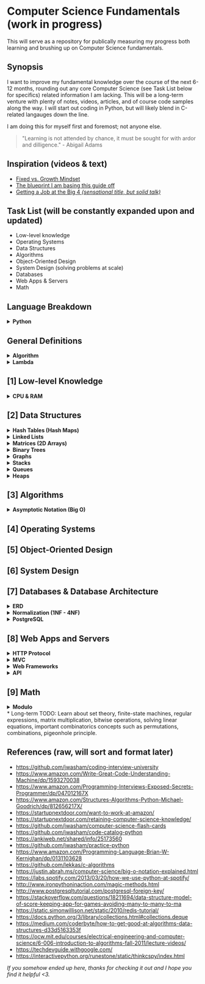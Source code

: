 # **Computer Science Fundamentals** (work in progress)

This will serve as a repository for publically measuring my progress both learning and brushing up on Computer Science fundamentals.

## Synopsis

I want to improve my fundamental knowledge over the course of the next 6-12 months, rounding out any core Computer Science (see Task List below for specifics) related information I am lacking. This will be a long-term venture with plenty of notes, videos, articles, and of course code samples along the way. I will start out coding in Python, but will likely blend in C-related langauges down the line.

I am doing this for myself first and foremost; not anyone else.

> "Learning is not attended by chance, it must be sought for with ardor and dilligence." - Abigail Adams

## Inspiration (videos & text)

* <a href="http://www.aaronsw.com/weblog/dweck">Fixed vs. Growth Mindset</a>
* <a href="https://medium.freecodecamp.org/why-i-studied-full-time-for-8-months-for-a-google-interview-cc662ce9bb13">The blueprint I am basing this guide off</a>
* <a href="https://www.youtube.com/watch?v=YJZCUhxNCv8">Getting a Job at the Big 4 _(sensational title, but solid talk)_</a>

## Task List (will be constantly expanded upon and updated)

* Low-level knowledge
* Operating Systems
* Data Structures
* Algorithms
* Object-Oriented Design
* System Design (solving problems at scale)
* Databases
* Web Apps & Servers
* Math

## Language Breakdown

<details>
    <summary><b>Python
    </b></summary>
Python is an example of high-level language (as opposed to a low-level language). Before we move any further, let's break down the different between a high and low level language:

* High-level language
    * Python, C++, Java

* Low-level language
    * **Machine language**
        * The process of encoding instructions in binary so that a computer can directly execute them.
    * **Assembly language**
        * Uses a slightly easier format to refer to the low level instructions (abstracts things a bit).

</details>

## General Definitions

<details>
<summary><b>Algorithm
</b></summary>
"If problem solving is a central part of computer science, then the solutions that you create through the problem solving process are also important. In computer science, we refer to these solutions as <b>algorithms</b>. An algorithm is a step by step list of instructions that if followed exactly will solve the problem under consideration.

Our goal in computer science is to take a problem and develop an algorithm that can serve as a general solution. Once we have such a solution, we can use our computer to automate the execution. As noted above, programming is a skill that allows a computer scientist to take an algorithm and represent it in a notation (a program) that can be followed by a computer. These programs are written in programming languages." - <a href="https://interactivepython.org/runestone/static/thinkcspy/GeneralIntro/Algorithms.html">source</a>

</details>
<details>
<summary><b>Lambda
</b></summary>

In computer programming, an anonymous function (or <b>lambda</b> expression) is a function that has no identifier <a href="https://thepythonguru.com/python-lambda-function/">(source).</a>

* Usually not more than a single line in length.
* Can't contain more than one expression.

    * Lets check out an example:
        ```
        The function version:

        def multiply(x, y):
            return x * y
        ```

        This verison is too small, so let's convert it to a lambda. To create a lambda function, first write keyword lambda followed by one of more arguments separated by comma and followed by colon sign ( : ), which is then followed by a single line expression. See below:

        ```
        The lambda version:

        r = lambda x, y: x * y

        r(12, 3)  # call the lambda function
        >>> 36
        ```

        We can even call the lambda function without assigning it to a variable:

        ```
        (lambda x, y: x * y)(12, 3)
        >>> 36
        ```
</details>

## [1] **Low-level Knowledge**

<details>
<summary><b>CPU & RAM
</b></summary>

### Bite Size Overview

---

### Videos & Links

---

1. **[How a CPU works](https://www.youtube.com/watch?v=FZGugFqdr60&feature=youtu.be)**
2. **[How a CPU executes a program](https://www.youtube.com/watch?v=XM4lGflQFvA)**
3. **[How computer's calculate - ALU](https://www.youtube.com/watch?v=1I5ZMmrOfnA&feature=youtu.be)**
4. **[Registers and RAM](https://www.youtube.com/watch?v=fpnE6UAfbtU&feature=youtu.be)**
5. **[Instructions and Programs](https://www.youtube.com/watch?v=zltgXvg6r3k&feature=youtu.be)**


### Notes

---
* *INC A
* Machine code will usually represent binary patterns in hexadecimal. Hexadecimal is an easy way for humans to remember binary patterns.
* Fetch, Decode, Execute
* For a microprocessor to works the program counter has to contain a memory address that it points to.

### Summary

---
</details>
   
## [2] **Data Structures**

<details>
<summary><b>Hash Tables (Hash Maps)</b></summary>

### Time Complexity

| Algorithm     | Average       | Worst Case  |
| ------------- |:-------------:| -----------:|
| Space         | O(1)          | O(n)        |
| Search        | O(n)          | O(n)        |
| Insert        | O(n)          | O(n)        |
| Delete        | O(n)          | O(n)        |


### Bite Size Overview

---
Hash Tables, or more commonly implemented as dictionaries in Python, are a type of data structure that stores key-value pairs where the key is generated through a hashing function. This improves the functionality of lookups by a significant margin as the key values themselves act as the index of the array which stores the data. A picture says a thousand words:

```
>>> a = dict(one=1, two=2, three=3)
>>> b = {'one': 1, 'two': 2, 'three': 3}
>>> c = dict(zip(['one', 'two', 'three'], [1, 2, 3]))
>>> d = dict([('two', 2), ('one', 1), ('three', 3)])
>>> e = dict({'three': 3, 'one': 1, 'two': 2})
>>> a == b == c == d == e
True


dict = {'Name': 'Cooper', 'Focus': 'Comp Sci Fundamentals'}

print(dict['Name'], dict['Focus'])

>>> Cooper, Comp Sci Fundamentals
```

**When dealing with space vs time tradeoffs, keep Hash Tables at the top of your mind.** On average, Hash Tables will out-perform search trees or any other table lookup structure.

### Videos & Links

---

1. <a href="https://en.wikipedia.org/wiki/Hash_table">What is a Hash Table? (text)</a>
2. <a href="https://stackoverflow.com/questions/114830/is-a-python-dictionary-an-example-of-a-hash-table">Is a Python Dictionary an example of a Hash Table (text)</a>
3. <a href="http://www.laurentluce.com/posts/python-dictionary-implementation/">Why doesn't Python have a real hashing function?</a>
4. <a href="http://www.wellho.net/mouth/3934_Multiple-identical-keys-in-a-Python-dict-yes-you-can-.html">Multiple Dict Keys in Python</a>
5. <a href="https://stackoverflow.com/questions/19588290/python-equivalent-for-hashmap">Python Equivalent for Hash Map (text)</a>
6. <a href="https://stackoverflow.com/questions/2548000/how-to-sort-a-dictionary-having-keys-as-a-string-of-numbers-in-python">Sort Dict by Key (Python)</a>

### Notes

---
Hash Tables are widely used in many kinds of computer software, primarily for associate arrays, database indexing, caching, and sets.

A Dictionary in Python, like a hash in Perl or an associative array in PHP, satisfied the requirements to properly represent the implement of a Hash Table:

    * The keys of the dictionary are hashable (produces unique values, are not lists).
    * The order of the data elements are not fixed.

### Summary

---
</details>

<details>
<summary><b>Linked Lists</b></summary>

### Bite Size Overview

---
On the simplest level, a Linked List is really just a bunch of connected nodes (sub-data structures). The nodes link together to form a list and contain two attributes:

* a value (int, str, objects, etc)
* a pointer to the next node in the sequence

### Videos & Links

---

1. <a href="https://medium.freecodecamp.org/python-interview-question-guide-how-to-code-a-linked-list-fd77cbbd367d">Linked Lists in Python (text)</a>
2. <a href="https://www.youtube.com/watch?v=6sBsF13n5ig"> Linked Lists in Python (video)</a>
3. <a href="https://stackoverflow.com/questions/39585740/how-can-i-print-all-of-the-values-of-the-nodes-in-my-singly-linked-list-using-a">Linked Lists - StackOverflow (text)</a>
4. <a href="https://stackoverflow.com/questions/39585740/how-can-i-print-all-of-the-values-of-the-nodes-in-my-singly-linked-list-using-a">Printing a Singly-Linked List (text)</a>
5. <a href="https://stackoverflow.com/questions/280243/python-linked-list">Python Linked List (text)</a>

### Notes

---
To start off, let's define a few terms:
* **Head Node**
    * The head node is simply the first (root) node in a linked list.
* **Tail Node**
    * The tail node is simply the last node in a linked list. Since it's the last node in the linked list, it must point to NULL as there is no other node in the sequence.
* **Singly Linked**
    * Each node points to a single node in front of it.
* **Doubly Linked**
    * each node can point to two other nodes; one in front and one behind.

With some terminology out of the way, it's almost time to jump into some code examples, but first it's important to touch on the fact that Linked Lists can be as simple or complex as you desire (and the example below is simple).

#### Creating a Linked List

Since a Linked List is made up of a series of nodes, lets first start by creating a Class for the node:

```
class Node():
    def __init__(self, value, nextNode=None):
        self.value = None
        self.nextNode = nextNode
```

If we want to actually populate a node, we simply pass in a value:

```
firstNode = Node('5')
secondNode = Node('13')
thirdNode = Node('2')
```

We have created three individual nodes, but now we need to link them together:

```
firstNode.nextNode = secondNode
secondNode.nextNode = thirdNode
```

While an extremely simple example, this does provide the basis for understanding what a Linked List in Python looks like on the most basic level.

#### Traversing a Linked List

We may be asked to get the rest of the nodes in the Linked List when provided only with the head, so we would need to find a way to iterate over the list and find what each node is pointing to, and the corresponding node that is pointing to, all the way down the structure until we hit the end (`NULL`).

```
currentNode = firstNode

# if the current node is not NULL, move to the next node
while currentNode:
    print(currentNode.value)
    currentNode = currentNode.nextNode
```

This is a _very_ basic implementation of a Linked List and how to traverse it, but it's a great way to understand how things work on a simple level.

#### Inserting values into a Linked List

Unless you are told otherwise, always insert a new element into the tail (last) node in a Linked List.

The simplest way to insert a new value is just like how we create one; by binding the new element to the tail node:

```
fourthNode = Node('4')
thirdNode.nextNode = fourthNode
```

Lets jump back to our example a few steps ago that only provides the head node. In order to traverse this list, we can utilize the aforementioned methods to find the tail.

First, lets traverse through the list and check if the node is `NULL` or populated. If it's not, we stop on the last populated node and set the nextNode equal to the value we wish to insert:

```
def insertNode(head, value):
    currentNode = head
    while currentNode:
        while not currentNode.nextNode:
            currentNode.nextNode = Node(value)
            return head
        currentNode = currentNode.nextNode
```

#### Deleting values from a Linked List

Deleting within a Linked List can get a bit tricky, so let's look at a few examples.

If we wanted to "delete" the `13`, all we would need to do is point the `5` to the `2` so that the `13` is never referenced:

```
5 -> 13 -> 2 -> NULL

becomes

5 -> 2 -> NULL
```

In order to do implement this process in a streamlined manner we now need to keep track of not just the currentNode but also the previousNode. This also means accounting for the head node being the node we wish to delete.

There are very many ways to accomplish this task and this implementation is not the most optimal, but the example I have chosen is easy to understand. See the code below:

```
def deleteNode(head, valueToDelete):
    currentNode = head
    previousNode = None
    while currentNode:
        if currentNode.value == valueToDelete:
            if not previousNode:
                newHead = currentNode.nextNode
                currentNode.nextNode = None
                return newHead
            previousNode.nextNode = currentNode.nextNode
            return head
        previousNode = currentNode
        currentNode = currentNode.nextNode
    return head
```

In the above block of code, after finding the node we wish to delete, we set the previous node's `nextNode` to the deleted node's `nextNode` to once again effectively remove it from the list.

#### Time Complexities

Let's evaluate the time complexities surrounding the above example (which is something you would implement in an interview, in more real-world scenarios you can store attribuets in a LinkedList class to lower the complexities).

Lets state _n_ is equal to the number of elements inside a Linked List.

What are the following time complexities?

1. **Traversing**
    * O(n)
        * Traversing a list will always require iterating over _n_ elements.
        * Theta(n). (?)
2. **Tail insertion**
    * O(n)
        * Requires traversing the list to insert our new node.
        * Theta(n).
3. **Head insertion**
    * O(1)
        * We always know where the index of head is within the list, so the best case time complexity is O(1).
        * Theta(1).
4. **Deleting**
    * O(n)
        * Requires traversing the list to delete our new node.
        * Omega(1), worst case O(n).

This should act as a rough introduction to Linked Lists in Python; thanks for checking it out :).

### Summary

---
In summary, Linked Lists are just a bunch of connected nodes that point to one other node (singly-linked) or up to two other nodes (doubly-linked). A node within a Linked List can only contain two attributes: a value (int, str, etc) and a pointer to the next node in the sequence. Linked Lists seem to be commonplace in technical interviews, so this section is likely one I will come back to often.

The benefit of a linked list is that it can provide list insertion and deletions of a node in O(1) instead of O(n).
</details>

<details>
<summary><b>Matrices (2D Arrays)</b></summary>

### Time Complexity

---

### Bite Size Overview

---
Put simply, a matrix is a two-dimensional data structure where the numbers are divided into rows and columns:

```
0 0 0 0 0
1 1 1 1 1
0 0 0 0 0

A 3x5 ("three by five") Matrix, as it has 3 rows and 5 columns.
```

You are most commonly going to see these implement in the form of questions surrounding 2D arrays (which is basically a matrix).

### Videos & Links

---
1. <a href="https://www.programiz.com/python-programming/matrix">Overview of a Matrix in Python (text)</a>

### Notes

---
Python doesn't have built in matrices, however for basic tasks we can implement this using a list of lists:

```
x = [[0, 0, 0, 0, 0],
    [1, 1, 1, 1, 1],
    [0, 0, 0, 0, 0]]
```

When diving into more complex computational tasks, the proper way to implement a Matrix is through the ![NumPy](https://www.numpy.org/) package. NumPy is basically the defacto package for scientific computing and it has great support for a powerful N-dimensional array object.

NumPy provides a multidimensional array of numbers (which is actually just an object). See the example below:

```
import numpy as np
a = np.array([1, 2, 3])
print(a)               # Output: [1, 2, 3]
print(type(a))         # Output: <class 'numpy.ndarray'>
```

You can see in the above that the NumPy array class is called ndarray. Utilizing NumPy to create matrices will allow a massive amount of computational efficiency vs lists, along with a higher degree of control.

Similarly to lists, we can traverse matrices using an index. See the below example of a 1 dimensional NumPy array:

```
import numpy as np
A = np.array([2, 4, 6, 8, 10])

print("A[0] =", A[0])     # First element
print("A[2] =", A[2])     # Third element
print("A[-1] =", A[-1])   # Last element
```

Now, let's say we need to traverse a 2D array (matrix).

First, let's see how we would extract the elements:

```
import numpy as np

A = np.array([[1, 4, 5, 12],
    [-5, 8, 9, 0],
    [-6, 7, 11, 19]])

#  First element of first row
print("A[0][0] =", A[0][0])  

# Third element of second row
print("A[1][2] =", A[1][2])

# Last element of last row
print("A[-1][-1] =", A[-1][-1])  

>>> A[0][0] = 1
>>> A[1][2] = 9
>>> A[-1][-1] = 19
```

And the rows:

```
import numpy as np

A = np.array([[1, 4, 5, 12], 
    [-5, 8, 9, 0],
    [-6, 7, 11, 19]])

print("A[0] =", A[0]) # First Row
print("A[2] =", A[2]) # Third Row
print("A[-1] =", A[-1]) # Last Row (3rd row in this case)

>>> A[0] = [1, 4, 5, 12]
>>> A[2] = [-6, 7, 11, 19]
>>> A[-1] = [-6, 7, 11, 19]
```

The columns:

```
import numpy as np

A = np.array([[1, 4, 5, 12], 
    [-5, 8, 9, 0],
    [-6, 7, 11, 19]])

print("A[:,0] =",A[:,0]) # First Column
print("A[:,3] =", A[:,3]) # Fourth Column
print("A[:,-1] =", A[:,-1]) # Last Column (4th column in this case)

>>> A[:,0] = [ 1 -5 -6]
>>> A[:,3] = [12  0 19]
>>> A[:,-1] = [12  0 19]
```

The above array manipulation is known as **slicing** matrices and is essentially the same thing as how <a href="https://stackoverflow.com/questions/509211/understanding-pythons-slice-notation">slicing for lists in Python work</a>. See the brief snapshot below:

```
a[start:end]        # items start through end-1
a[start:]           # items start through the rest of the array
a[:end]             # items from the beginning through end-1
a[:]                # a copy of the whole array

a[start:end:step]   # start through not past end, by step
--------------------------------------------------------------------
a[-1]               # last item in the array
a[-2:]              # last two items in the array
a[:-2]              # everything except the last two items

a[::-1]             # all items in the array, reversed
a[1::-1]            # the first two items, reversed
a[:-3:-1]           # the last two items, reversed
a[-3::-1]           # everything except the last two items, reversed
```

One way to remember how slices work is to think of the indices as pointing between characters, with the left edge of the first character numbered 0. Then the right edge of the last character of a string of n characters has index n.

If we wanted to slice a matrix, we would do as follows:

```
import numpy as np

A = np.array([[1, 4, 5, 12, 14], 
    [-5, 8, 9, 0, 17],
    [-6, 7, 11, 19, 21]])

print(A[:2, :4])  # two rows, four columns

''' Output:
[[ 1  4  5 12]
 [-5  8  9  0]]
'''


print(A[:1,])  # first row, all columns

''' Output:
[[ 1  4  5 12 14]]
'''

print(A[:,2])  # all rows, second column

''' Output:
[ 5  9 11]
'''

print(A[:, 2:5])  # all rows, third to fifth column

'''Output:
[[ 5 12 14]
 [ 9  0 17]
 [11 19 21]]
'''
```
This is just a high level overview, but it still provides a good baseline for working with matrices in Python.

### Summary

---
Matrices are two-dimensional data structures that allow us to store data in the forms of columns and rows. The most common place to encounter matrices are in the form of questions surrounding 2D arrays (which is basically a matrix).

</details>

<details>
<summary><b>Binary Trees</b></summary>
</details>

<details>
<summary><b>Graphs</b></summary>
</details>

<details>
<summary><b>Stacks</b></summary>
</details>

<details>
<summary><b>Queues</b></summary>
</details>

<details>
<summary><b>Heaps</b></summary>
</details>

## [3] **Algorithms**

<details>
<summary><b>Asymptotic Notation (Big O)</b></summary>

### Bite Size Overview

---
Asymptotic Notation, aka Big O notation, is the most common metric for calculating time complexity. In simpler terms, Big O notation is how programmers talk about algorithms. A functions Big O notation is determined by how it responds to different inputs. How much slower is it if we feed in a list of 1,000,000 elements instead of 1? Big O describes the number of steps it takes to reach the base case.

### Videos & Links

---

1. <a href="https://www.youtube.com/watch?v=iOq5kSKqeR4">The best high-level explanation I've seen to date.</a>
2. More later...

### Notes

---
Fast or efficient algorithms =/= a measurement in real time (seconds, minutes) due to how much hardware varies, or that a user might be running their program through a different piece of software, etc. Thus, the uniform way compare the algorithm is to measure the Asymptotic Complexity of a program, and to use the notation (Big O (or just O)) for describing this.
**How fast a programs runtime grows asymptotically == as the size of your inputs increase towards infinity, how does the runtime of your program grow?**

Imagine counting the number of characters in a string the simplest way by walking through the whole string, letter by letter, and adding 1 to a counter for each character.

```
def string_length(strng):
    counter = 0
    for character in strng:
        counter += 1
    return counter
```

This algorithm is said to run in linear time with respect to the number of characters (n) in the string. In short, it runs in **O(n); the time required to traverse the entire string is proportional to the number of characters**. 20 characters take twice as long as 10 characters, etc. As you increase the number of characters, **the runtime will increase linearly with the input length**.

Lets says the above method isn't fast enough, so you may chose to store the number of characters in the string in a variable _len_, which you can then compare against instead of the checking the string itself everytime.

```
def string_length(strng):
    counter = len(strng)
    return counter
```

**Accessing len() is considered an asymptotically constant time operation, or O(1)**. What this means is no matter how big your input is it will always take you the same amount of time to compute things. This doesn't have to mean your code runs in one step; if it doesn't change with the size of inputs then it is still asymptotically constant. There are always drawbacks though and in this case you have to spend extra memory space on your computer to store the variable (and the storage of the variable itself). **Constant time is considered the best case scenario for a function.**

![Big O comparisons](https://justin.abrah.ms/static/images/runtime_comparison.png)

There are many different Big O runtimes to measure algorithms with. One area you may run into **O(n^2)** notations is with combinations and it is especially useful when it comes to data structures. See the following code example which would match every item in the list with every other item in the list:

```
def all_combinations(array):
    results = []
    for item in array:
        for inner_item in array:
            results.append((item, inner_item))
    return results
```

This function (algorithm) is considered O(n^2) as every input requires us to do n more operations; n*n == n^2. Thus, **O(n^2) are asymptotically slower than O(n) algorithms**, but this doesn't mean O(n) algorithms will always run faster, even in the same environment and the same hardware; maybe for small input sizes O(n) could be faster, but **as you approach towards infinity O(n^2) will eventually overtake O(n)**; just like any quadratic mathematical function will eventually overtake any linear function, no matter how much of a head start the linear function starts off with.

Another asymptotic complexity is logarithmic time; **O(log n)**. An example of an algorithm that runs this quickly is the classic **Binary Search Algorithm** for finding an element in an already sorted list on elements.

Let's say we are looking for the number 3 in the following array of integers [1, 2, 3, 4, 5, 6, 7].

The Binary Search Algorithm looks at the middle element of the array and asks: is the element greater than, less than, or equal to the element we are looking for?

If it finds the desired element, then you are done. If it's greater than the desired element, then it has to be in the right side of the array and you can only look at that in the future. If it's less than the desired element, you would do the same for the left side. This process is then repeated with the smaller size array until the desired element is found.

To further expand on the point, let's say we had an array with the below sizes:

`size 8 -> 3 operations (log₂8)`

`size 16 -> 4 operations (log₂16)`

If we were to **double the size of the array then the runtime would only be increased by a single chunk of the code** (splitting the middle element and checking) and is therefore said to run in **logarithmic time**.

Because an algorithm could potentially find the match on the first operation regardless of the input size, Computer Scientists have established a practice of measuring the upper and lower bounds of a runtime (the best and worst case performances of an algorithm), or **Omega**.

Continuing with the above notation of O(log n), our best case scenario is one where the element is right in the middle and thus one of constant time; we get the element in one operation no matter how big the array is. Thus, the best possible runtime for this algorithm is said to run in **Omega(1) time**. In the worst case scenario, it will run in O(log n) time as it has to perform O(log n) split-checks of the array to find the correct element.

By contrast, a **Linear Search Algorithm** (like the first string example) is one where we step through each individual character in the string, which means at best it is Omega(1) and at worst it is O(n).

The last keyword to touch on is **Theta**, which is used when the **best and the worst case scenario runtimes are the same**. Our second string problem is an example of this. No matter what number we store in the variable _len_, we will have to look at it. **The best case is we look at it and find the element. The worst case is we look at it and find the element. Therefore the runtime would be labeled as Theta(1),** as both the best and worse case scenarios are O(1) (constant time).

### Summary

---
In summary, we have good ways to reason about code's efficiency without knowing anything about the real world time they take the run (which is affected by an incredible number of different factors). It also allows us to reason well about what will happen when the size of the inputs increases towards infinity.

![Big O comparisons](https://i.imgur.com/np3rNEh.png)
</details>

<!-- [Harvard Big 0 Notation - Overview](https://www.youtube.com/watch?v=V6mKVRU1evU)
[UC Berkeley Big 0 Notation - Overview](https://archive.org/details/ucberkeley_webcast_VIS4YDpuP98)
[Big 0 Notation (and Omega/Theta) - Mathmatical](https://www.youtube.com/watch?v=1I5ZMmrOfnA&feature=youtu.be)
[UC Berkeley Big Omega](https://archive.org/details/ucberkeley_webcast_ca3e7UVmeUc)
[Amortized Analysis](https://www.youtube.com/watch?v=B3SpQZaAZP4&index=10&list=PL1BaGV1cIH4UhkL8a9bJGG356covJ76qN)
[Big 0 Cheat Sheet](http://bigocheatsheet.com/)
[General notes from Prof Skiena](http://www3.cs.stonybrook.edu/~algorith/video-lectures/2007/lecture2.pdf)
[A gentle introduction to Algorithm Complexity Analysis](http://discrete.gr/complexity/)
[Computational Complexity Pt. 1](https://www.topcoder.com/community/competitive-programming/tutorials/computational-complexity-section-1/)
[Computational Complexity Pt. 2](https://www.topcoder.com/community/competitive-programming/tutorials/computational-complexity-section-2/) -->

## [4] **Operating Systems**

## [5] **Object-Oriented Design**

## [6] **System Design**

## [7] **Databases & Database Architecture**

<details>
<summary><b>ERD
</b></summary>

### Bite Size Overview

---
In order to understand how the many elements of a database interact with eachother can be a daunting task, which is why Engineeers build Entity Relationship Diagrams, or ERD's for short.

### Videos & Links

---
1. <a href="https://www.youtube.com/watch?v=QpdhBUYk7Kk&vl=en">ERD Tutorial (video)</a>

### Notes

---
First off, let's define a few terms:
* **Entity**
    * An entity is an object, such a person, place, or thing to be tracked in the database. These are the **rows** in your database.
        * For example, if you purchase an item on Amazon then an entity can be an order, a customer, or the product itself.
* **Attributes**
    * Each entity is going to have a series of attributes, which are various properties or traits and are represented as the **columns** in your database.
        * Customer_ID, FirstName, LastName, etc.
* **Relationships**
    * Dscribes how the entities will interact with eachother (if they can). This is usually done by drawing a line in between them, denoting that there is some sort of interaction or sonnection in some way.
* **Cardinality**
    * Expands on the measuring the relationships, particularly in a numerical context; particularly within minimum and maximums.

        ![test](https://qph.fs.quoracdn.net/main-qimg-29c3a0080fe2fe1969e8e61a46de4b45)

Now, in the above example if we were asked to measure the cardinality between a customer and an order, we would ask ourselves:

* **What is the min/max number of orders that a customer could have?**
    * Min: Zero
        * A customer can exist but not have placed an order yet.
    * Max: Many
        * A customer could theoretically place an infinite number of orders.
    * **Result: Zero or Many**

Let's do the same for the order: 

* **What is the min/max number of customers that an order could have?**
    * Min: One
        * In order for an order to exist it has to have at least one customer.
    * Max: One
        * An order can only have at most one customer.
    * **Result: One (and only one)**

Now we need to do the other side, the cardinality between orders and products:

* **What is the min/max numbers of products that an order could have?**
    * Min: One
        * In order for an order to exist it has to have at least one product.
    * Max: Many
        * An order can contains an infinite number of products.
    * **Result: One to Many**

* **What is the min/max numbers of orders that a product can be a part of?**
    * Min: Zero
        * A product could simply not exist in an order, therefore an order can have zero of a product.
    * Max: Many
        * Conversely, it could also be a part of many orders.
    * **Result: Zero to Many**

![ERD](https://i.imgur.com/03uh619.png)

The above picture shows our resulting ERD and the cardinality between the tables (notice the crow's foot notation).

As we move into the next part of these notes a few more definitions need to be outlined (remember, each entity represents a table in your database):
* **Primary Key**
    * An attribute (or field) that uniquely identifies every record in a certain table.
    * There is one primary key per entity.
    * Unique.
    * Never changes.
    * Never NULL.

For the customer table in our above example, the primary key would be one that can allow us to easily distinguish between each customer.

Following along with the above constraints, we can quickly identify that the Customer_ID is the only unique identifier that we can use as a primary key. By design, a primary key is supposed to auto-increment for each record that is added to the table.

If we then jump over to the order table, it's pretty clear to see that Order_number is best utilized as our primary key.

And finally, Product_ID is our primary key for the product table.

Now, you may have noticed that there is a Customer_ID field in the orders table, yet it is now the primary key for the orders table. What an astute observation ;).

This is what is referred to as a:
* **Foreign Key**
    * The exact same as a primary key, just located in a foreign place (different entity (table)).
    * Doesn't have to be unique.
    * Can be repeated in a table.
    * Can have multiple foreign keys in one entry.

Suppose you have a primary key in one entity but it would be very helpful to pull that data into another entity; enter the foreign key. Taking note of our foreign keys can help us ascertain how our entities relate to eachother.

So, why is Customer_ID a foreign key in the orders table? Because for each order we place we need to know exactly which customer placed that order. The order entity is simply referencing the Customer_ID from the foreign entity.

This also means we need to adjust our crow's feet to reinforce the fact that our foreign key is referencing our primary key.

Let's for each order we also wanted to know which product is being purchased. We would add the Product_ID as a field into our orders table as a foreign key pointing to Product_ID in the products table, and then update our ERD as follows:

![Updated ERD](https://i.imgur.com/Lk3bbzY.png)

There's another term to touch on which is:
* **Composite Primary Key**
    * Used when two or more attributes are necessary to uniquely identify every record in a table.
    * Use the fewest number of attributes possible.
    * Don't use attributes that are likely to change.

If we were to create a shipment entity, we would have a foreign key referencing the Product_ID and another foriegn key referencing the Order_number. The problem with this table is that there is no way to uniquely identify a row, as the Product_ID is duplicated whenever another person purchases the same item, and the order could be split into a couple different shipments giving us a non-unique amount of Order_numbers.

This is when we need to combine the two foreign keys and create a composite key; both the Product_ID and the Order_number when squashed together provide us with a value that will not be repeated. This is technically called a **Compound Key** as we are using two foriegn keys, but usually people use composite key as an umbrella term.

Some people argue that you should just create a primary key in the shipments table (which I prefer), Shipment_ID for example, instead of using a compound key, but it all depends on how the database is created and whether or not incorporating a composite key makes sense.

Whenever you are creating your ER diagrams it is important to ask yourself "Is there anything else I should be recording into the database?". Sometimes you will have two entities connected to eachother, but there is more going on between them than you are accounting for. This is when you need to use a **Bridge Table**, which we will define after we outline the example below.

With our current setup, let's strip down our diagram to just compare the customer and product tables. You might ask if we could just create a direct connection between these two entities; a customer can purchase Zero or Many products, and a certain product can be purchased by Zero or Many customers. Ceonceptually, yes this does work, but the way this is set up you are not going to know a few important points:

* When did this person purchase the product?
* How many of them did they purchase at once?
* Did they return to purchase more at seperate times?

You are going to be in the dark about the relationship between many of these entities, and this is most common to occur in Many to Many relationships. In order to remedy this, we need to utilzie the:
* **Bridge Table**.
    * Allows for an intermediary one to many relationship and gets you the information you are lacking.

If we included the order entity back into our diagram, we can quickly see that this is acting as our bridge table. This breaks up the Many to Many relationship between the customer and product entities, and now whenever a cusomter purchases a product we will have a record of that interaction in our order table.

This is why you should always ask yourself if there is more data that you need to capture between the various entities.

### Summary

---
ERD's allow us to visualize the relationships between the entities in our database. We can utilize the crow's foot notation to map out relations when creating ERD's, and we always need to keep how and what potential data needs to be tracked within our desired system.

</details>

<details>
<summary><b>Normalization (1NF - 4NF)
</b></summary>

### Bite Size Overview

---
In simplest terms, normalization is the process of restructing a relational database through a series of "normal-forms" (1NF, 2NF, etc.) in an order to reduce data redundancy and improve data integrity.

### Videos & Links

---

1. <a href="https://www.youtube.com/watch?v=oexOYUUyQik&list=PL08dDdrkMLGrz67nBPbfX8KsGW-MUXU2G&index=47">What is Database Normalization?</a>
2. <a href="https://www.youtube.com/watch?v=UrYLYV7WSHM&list=PL08dDdrkMLGrz67nBPbfX8KsGW-MUXU2G&t=0s&index=49">Database Normalization, 1NF - 4NF (run at 1.25x speed)</a>

### Notes

---

### Summary

---
</details>

<details>
<summary><b>PostgreSQL
</b></summary>

### Bite Size Overview

---
PostgreSQL, more commonly referred to as Postgres, is a powerful and open source object-relational database management system (RDBMS). Postgres offers substantial additional power by leveraging **classes, inheritence, types, functions**, which is why we refer to Postgers as object-relational.

### Videos & Links

---
1. <a href="https://www.postgresql.org/docs/6.3/c0101.htm
">What is Postgres?</a>
2. <a href="https://www.postgresql.org/download/linux/ubuntu/">Install Postgres using apt</a>
3. <a href="https://www.tecmint.com/install-postgresql-from-source-code-in-linux/">Install Postgres from source code</a>
4. <a href="http://blog.shippable.com/why-we-moved-from-nosql-mongodb-to-postgressql">Why we moved from NoSQL MongoDB to PostgreSQL</a>

### Notes

---
In the past, traditional DBMS's only support a data model consisting of a collection of named relations which contain a small option of specific types (float, int, char string, money, date), but as you can see this model can quickly become inadequate for future data processing applications <a href="https://www.postgresql.org/docs/6.3/c0101.htm">source</a>. This is where the relational aspect of DMBS's comes into play due to their "Spartan simplicity", however the simplicity is still a double-edged sword as it makes implementation of certain application very difficult. As we touched on in the Bite Size Overview, this is where Postgres really shines; by leveraging those 4 basic concepts in addition to things like **constraints, triggers, rules, transactional integrity** and more it allows users to easily extend their system and deal with more complex processes.

### Summary

---
</details>

## [8] **Web Apps and Servers**

<details>
<summary><b>HTTP Protocol
</b></summary>

### Bite Size Overview

---
Designed to enable communications between clients and their servers. HTTP works as a request -> response protocol where the web browser is the client and an application on a computer that hosts the web site may be the server.

Chrome Dev Tools is a great way to watch how the browser interacts with a server backend (Chrome Dev Tools -> Network -> XHR).

### Videos & Links

---

1. <a href="https://developer.mozilla.org/en-US/docs/Learn/Server-side/First_steps/Client-Server_overview">Client Side Programming</a>
2. <a href="https://developer.mozilla.org/en-US/docs/Learn/Server-side/First_steps/Introduction">Server Side Programming</a>
3. <a href="https://www.telerik.com/download/fiddler">Fiddler (HTTP debugging software)</a>

### Notes

---
Clients (web browers) communicate by sending HTTP requests to the server and they can request a basic number of actions to be performed:
* `GET`
    * Fetch a specific resource.
        * _This could be returning a relevant HTML file or a list of products._
* `POST`
    * Create a specific resource.
        * _This could be whenever a user signs up for a website._
* `HEAD`
    * Fetch the metadata information about a specific resource without getting the body.
        * _This could be fetching a resource to check when it was last updated. Then we could use the expensive `GET` request to download the resource when it has changed._
* `PUT`
    * Update an existing resource (or create one if it doesn't exist).
        * _This could be whenever you click "update" to change your username on a website._
* `DELETE`
    * Delete the specified resource.
        * _This could be whenever you click "remove item" from your shopping cart._

Other terms you may come across are `TRACE`, `OPTIONS`, `CONNECT` and `PATCH`, but those are uncommon enough that they aren't worth touching on right now.

Web servers will wait (listen) for requests from the client, process them when they arrive, provide the correct HTTP response message and a HTTP response status code (200, 404, etc). Any corresponding JavaScript or CSS will be requested and downloaded during this time as well.

This is how both dynamic and static website communicate, so it is crucial to understand these communication protocols.

<details>
<summary>Let's take a look at an example of a <b>`GET` request</b>:</summary>

```
GET https://developer.mozilla.org/en-US/search?q=client+server+overview&topic=apps&topic=html&topic=css&topic=js&topic=api&topic=webdev HTTP/1.1
Host: developer.mozilla.org
Connection: keep-alive
Pragma: no-cache
Cache-Control: no-cache
Upgrade-Insecure-Requests: 1
User-Agent: Mozilla/5.0 (Windows NT 10.0; WOW64) AppleWebKit/537.36 (KHTML, like Gecko) Chrome/52.0.2743.116 Safari/537.36
Accept: text/html,application/xhtml+xml,application/xml;q=0.9,image/webp,*/*;q=0.8
Referer: https://developer.mozilla.org/en-US/
Accept-Encoding: gzip, deflate, sdch, br
Accept-Charset: ISO-8859-1,UTF-8;q=0.7,*;q=0.7
Accept-Language: en-US,en;q=0.8,es;q=0.6
Cookie: sessionid=6ynxs23n521lu21b1t136rhbv7ezngie; csrftoken=zIPUJsAZv6pcgCBJSCj1zU6pQZbfMUAT; dwf_section_edit=False; dwf_sg_task_completion=False; _gat=1; _ga=GA1.2.1688886003.1471911953; ffo=true
```

The first and second lines contain most of the information we talked about above:

* The type of request (GET).
* The target resource URL (/en-US/search).
* The URL parameters (q=client%2Bserver%2Boverview&topic=apps&topic=html&topic=css&topic=js&topic=api&topic=webdev).
* The target/host website (developer.mozilla.org).
* The end of the first line also includes a short string identifying the specific protocol version (HTTP/1.1).
* The final line contains information about the client-side cookies — you can see in this case the cookie includes an id for managing sessions (Cookie: sessionid=6ynxs23n521lu21b1t136rhbv7ezngie; ...).

The remaining lines contain information about the browser used and the sort of responses it can handle. For example, you can see here that:

* My browser (User-Agent) is Mozilla Firefox (Mozilla/5.0).
* It can accept gzip compressed information (Accept-Encoding: gzip).
* It can accept the specified set of characters (Accept-Charset: ISO-8859-1,UTF-8;q=0.7,*;q=0.7) and languages (Accept-Language: de,en;q=0.7,en-us;q=0.3).
* The Referer line indicates the address of the web page that contained the link to this resource (i.e. the origin of the request, https://developer.mozilla.org/en-US/).

HTTP requests can also have a body, but it is empty in this case (<a href="https://developer.mozilla.org/en-US/docs/Learn/Server-side/First_steps/Client-Server_overview">source for above</a>).

</details>

<details>
<summary>And the same for a <b>`GET` response</b>:</summary>

```
HTTP/1.1 200 OK
Server: Apache
X-Backend-Server: developer1.webapp.scl3.mozilla.com
Vary: Accept,Cookie, Accept-Encoding
Content-Type: text/html; charset=utf-8
Date: Wed, 07 Sep 2016 00:11:31 GMT
Keep-Alive: timeout=5, max=999
Connection: Keep-Alive
X-Frame-Options: DENY
Allow: GET
X-Cache-Info: caching
Content-Length: 41823


<!DOCTYPE html>
<html lang="en-US" dir="ltr" class="redesign no-js"  data-ffo-opensanslight=false data-ffo-opensans=false >
<head prefix="og: http://ogp.me/ns#">
  <meta charset="utf-8">
  <meta http-equiv="X-UA-Compatible" content="IE=Edge">
  <script>(function(d) { d.className = d.className.replace(/\bno-js/, ''); })(document.documentElement);</script>
  ...
```

The first part of the response for this request is shown below. The header contains information like the following:

* The first line includes the response code 200 OK, which tells us that the request succeeded.
We can see that the response is text/html formatted (Content-Type).
* We can also see that it uses the UTF-8 character set (Content-Type: text/html; charset=utf-8).
The head also tells us how big it is (Content-Length: 41823).
* At the end of the message we see the body content — which contains the actual HTML returned by the request.

The remainder of the truncated response header includes information like when it was generated, the server, how it expect to handle the page and more (<a href="https://developer.mozilla.org/en-US/docs/Learn/Server-side/First_steps/Client-Server_overview">source for above</a>).

</details>

<details>
<summary>Now let's check out a <b>`POST` request</b>:</summary>

```
POST https://developer.mozilla.org/en-US/profiles/hamishwillee/edit HTTP/1.1
Host: developer.mozilla.org
Connection: keep-alive
Content-Length: 432
Pragma: no-cache
Cache-Control: no-cache
Origin: https://developer.mozilla.org
Upgrade-Insecure-Requests: 1
User-Agent: Mozilla/5.0 (Windows NT 10.0; WOW64) AppleWebKit/537.36 (KHTML, like Gecko) Chrome/52.0.2743.116 Safari/537.36
Content-Type: application/x-www-form-urlencoded
Accept: text/html,application/xhtml+xml,application/xml;q=0.9,image/webp,*/*;q=0.8
Referer: https://developer.mozilla.org/en-US/profiles/hamishwillee/edit
Accept-Encoding: gzip, deflate, br
Accept-Language: en-US,en;q=0.8,es;q=0.6
Cookie: sessionid=6ynxs23n521lu21b1t136rhbv7ezngie; _gat=1; csrftoken=zIPUJsAZv6pcgCBJSCj1zU6pQZbfMUAT; dwf_section_edit=False; dwf_sg_task_completion=False; _ga=GA1.2.1688886003.1471911953; ffo=true

csrfmiddlewaretoken=zIPUJsAZv6pcgCBJSCj1zU6pQZbfMUAT&user-username=hamishwillee&user-fullname=Hamish+Willee&user-title=&user-organization=&user-location=Australia&user-locale=en-US&user-timezone=Australia%2FMelbourne&user-irc_nickname=&user-interests=&user-expertise=&user-twitter_url=&user-stackoverflow_url=&user-linkedin_url=&user-mozillians_url=&user-facebook_url=
```

The biggest difference you may have noticed is that the URL doesn't contain any paramaters. At the bottom of the request you can see that that the information from the form is encoded as a body in the request (`&user-fullname=Hamish+Willee`)
 (<a href="https://developer.mozilla.org/en-US/docs/Learn/Server-side/First_steps/Client-Server_overview">source for above</a>).

</details>

<details>
<summary>And the same for a <b>`POST` response</b>:</summary>

```
HTTP/1.1 302 FOUND
Server: Apache
X-Backend-Server: developer3.webapp.scl3.mozilla.com
Vary: Cookie
Vary: Accept-Encoding
Content-Type: text/html; charset=utf-8
Date: Wed, 07 Sep 2016 00:38:13 GMT
Location: https://developer.mozilla.org/en-US/profiles/hamishwillee
Keep-Alive: timeout=5, max=1000
Connection: Keep-Alive
X-Frame-Options: DENY
X-Cache-Info: not cacheable; request wasn't a GET or HEAD
Content-Length: 0
```

Short and sweet :). The response status code of `302 FOUND` let's us know that the `POST` succeeded, and that it must issue a second request to load the page specified in the `Location` field (<a href="https://developer.mozilla.org/en-US/docs/Learn/Server-side/First_steps/Client-Server_overview">source for above</a>).
</details>


A static site will only ever need to process `GET` requests as the server does not store any modifiable data, nor does it change its data based on the contents of an HTTP request (URL paramaters or cookies).

Dynamic sites handle requests for static files in the exact same way static sites sites do, but have the added bonus of allowing you to create HTML templates and insert the dynamic content into them whenever necessary. This means you can have one "Product" template that was used to render whatever product a user searched, eliminating the need to create potentially thousands of individual HTML files for each product.

This was just a brief overview of how a web client and a server communicate, but it should prove a decent foundation for now.

### Summary

---
Web clients and servers communicate through a series of HTTP requests, most commonly `GET`, `HEAD`, `POST`, `UPDATE` and `DELETE`. The server performs an action based on what the client is requesting of it, be it creating a new account, deleting a user, changing your username or something else entirely.

Chrome Dev Tools or Fiddler are both good options for exploring how websites interact in more detail.

</details>
    
<details>
<summary><b>MVC
</b></summary>

### Bite Size Overview

---
The MVC, or **Model-View-Controller**, is really just a design pattern for organizing code in an application to improve maintanability.

MVC is a general design pattern that outlines the structure of the system. It seperates the domain/application/business/etc logic from the rest of the User Interface.

Or in more technical terms, the primary purpose is to seperate "internal representations of information from the ways that information is presented to and accepted from the user", which **allows us to increase modularity for simultaneous development and code reuse** <a href="https://en.wikipedia.org/wiki/Model%E2%80%93view%E2%80%93controller">(source)</a>.

### Videos & Links

---

1. <a href="https://softwareengineering.stackexchange.com/questions/127624/what-is-mvc-really">What is a MVC really?</a>
2. <a href="https://alysivji.github.io/flask-part2-building-a-flask-web-application.html">Building an MVC with Flask</a>

### Notes

---
In a MVC design pattern each of the components [M, V, C] are defined as follows:

* **Model**
    * Handles application data and data-management
    * Includes your data structures, storage systems, etc. This is the data and data-management part of the structure
* **View**
    * Any output representation of information to the user (html, json, etc)
    * Renders data from model into form that is suitable for displaying in user interface
* **Controller**
    * Accepts inputs and converts commands for model and view (API layer)
    * A controller should **never** contain domain/business logic or be able to communicate directly to the database

The **model** stores data that is retrieved according to commands from the **controller**.

The **view** generates output for the user based on changed in the model.

The **controller** acts on both the **model** (to update state) and the **view** (to render changes).



### Summary

---
</details>

<details>
<summary><b>Web Frameworks
</b></summary>

### Bite Size Overview

---
Server-side Web Frameworks exist to make writing code and operations like we covered in the HTTP protocal section _much_ easier.

One of the most important operations they perform is simply mapping URLs to different resources/pages with special handler functions.

This makes it easier to keep the code associated with each type of resource separate. It also has benefits in terms of maintenance, because you can change the URL used to deliver a particular feature in one place, without having to change the handler function.

### Videos & Links

---
1. <a href="https://www.oreilly.com/learning/python-web-frameworks">Short online book by O'Reilly</a>
2. <a href="https://www.quora.com/Why-did-Pinterest-move-from-Django-to-Flask">Why did Pinterest move to Flask from Django?</a>

### Notes

---
The majority of web frameworks are exclusively server-side technologies (rendering the page on the server before sending it to the client).

Below are a few of the more common tasks that web frameworks can handle for you:

* Routing (URL)
* HTML, XML, and JSON (output format)
* Database manipulation
* Security against CSRF attacks
* Session storage and retrieval

Depending on the size of your application, you may end up outright removing or simply creating your own versions of the functions. The point is that some web frameworks come as "battery-included" libraries like Django, which means they come bundled with every feature off the bat, and others like Flask, which are light-weight and tend to only give you what you need.

<details>
<summary>Django Example</summary>

For example, consider the following Django code that maps two URL patterns to two view functions. The first pattern ensures that an HTTP request with a resource URL of /best will be passed to a function named index() in the views module. A request that has the pattern "/best/junior", will instead be passed to the junior() view function.

```
# file: best/urls.py

from django.conf.urls import url

from . import views

urlpatterns = [
    # example: /best/
    url(r'^$', views.index),
    # example: /best/junior/
    url(r'^junior/$', views.junior),
]
```

The web framework also makes it easy for a view function to fetch information from the database. The structure of our data is defined in models, which are Python classes that define the fields to be stored in the underlying database. If we have a model named Team with a field of "team_type" then we can use a simple query syntax to get back all teams that have a particular type.

The example below gets a list of all teams that have the exact (case sensitive) team_type of "junior" — note the format: field name (team_type) followed by double underscore, and then the type of match to use (in this case exact). There are many other types of matches and we can daisy chain them. We can also control the order and the number of results returned.

```
# file: best/views.py

from django.shortcuts import render

from .models import Team


def junior(request):
    list_teams = Team.objects.filter(team_type__exact="junior")
    context = {'list': list_teams}
    return render(request, 'best/index.html', context)
```

After the junior() function gets the list of junior teams, it calls the render() function, passing the original HttpRequest, an HTML template, and a "context" object defining the information to be included in the template. The  render() function is a convenience function that generates HTML using a context and an HTML template, and returns it in an HttpResponse object.

Obviously web frameworks can help you with a lot of other tasks. We discuss a lot more benefits and some popular web framework choices in the next article (<a href="https://developer.mozilla.org/en-US/docs/Learn/Server-side/First_steps/Client-Server_overview">source</a>).

</details>


There are pros and cons to all of the different web frameworks so I would highly recommend that you spend some time detailing out the exact nature of your problem and what framework would assist you in the most efficient manner. If you just have a small application that runs locally then you do not need to over-optimize and you should likely stick with a minimimalistic web framework like Flask. If you know you need built in ORM functionality or streamlines modules that you don't have the time to create from the ground up, something more "batteries-included" would be a great choice, like Django. There are plenty of other examples, but these are the two situations that are the most straightforward.

My personal preference is slanted towards Flask, particularly with how simply one can both build, expand, and maintain API's.

**There is a spectrum between minimal functionality with easy extensibility on one end and including everything in the framework with tight integration on the other end.**

### Summary

---
Web frameworks assist developers by abstracting away low-level processes and providing libraries with modules that will aid in the development of a web application. They are meant to aid you in both quickly scaffolding an application and in managing automate away a lot of overhead services, but keep in mind that those with the "batteries-included" approach can come with a tightly coupled internal set of packages or modules that may not be efficient for what you are trying to achieve.
</details>

<details>
<summary><b>API
</b></summary>

### Bite Size Overview

---

### Videos & Links

---

1. 

### Notes

---

### Summary

---
</details>

## [9] **Math**

<details>
<summary><b>Modulo
</b></summary>
* Modulo returns the remainder (modulus), not the quotient, between two values.
    * ```
        4 % 2; <- returns 0
        4 % 3; <- returns 1

        This is commonly used in combination with a comparison operator:

        4 % 2 == 0; <- returns True
        4 % 3 == 0; <- returns False
        ```
* One common place to use Modulo (or the % operator) is when checking whether a number is divisible by another number.
    * For example, is 3 even or odd? If it is even it will produce a remainder of 0 when divided by 2, if it is odd it can't be evenly divided by 2.
* Great little short explanation (<a href="https://www.omnicalculator.com/math/modulo#what-are-modulo-operations">here</a>).
</details>
* Long-term TODO: Learn about set theory, finite-state machines, regular expressions, matrix multiplication, bitwise operations, solving linear equations, important combinatorics concepts such as permutations, combinations, pigeonhole principle.

## **References** (raw, will sort and format later)

* https://github.com/jwasham/coding-interview-university
* https://www.amazon.com/Write-Great-Code-Understanding-Machine/dp/1593270038
* https://www.amazon.com/Programming-Interviews-Exposed-Secrets-Programmer/dp/047012167X
* https://www.amazon.com/Structures-Algorithms-Python-Michael-Goodrich/dp/812656217X/
* https://startupnextdoor.com/want-to-work-at-amazon/
* https://startupnextdoor.com/retaining-computer-science-knowledge/
* https://github.com/jwasham/computer-science-flash-cards
* https://github.com/jwasham/code-catalog-python
* https://ankiweb.net/shared/info/25173560
* https://github.com/jwasham/practice-python
* https://www.amazon.com/Programming-Language-Brian-W-Kernighan/dp/0131103628
* https://github.com/lekkas/c-algorithms
* https://justin.abrah.ms/computer-science/big-o-notation-explained.html
* https://labs.spotify.com/2013/03/20/how-we-use-python-at-spotify/
* http://www.ironpythoninaction.com/magic-methods.html
* http://www.postgresqltutorial.com/postgresql-foreign-key/
* https://stackoverflow.com/questions/18211694/data-structure-model-of-score-keeping-app-for-games-avoiding-many-to-many-to-ma
* https://static.simonwillison.net/static/2010/redis-tutorial/
* https://docs.python.org/3/library/collections.html#collections.deque
* https://medium.com/coderbyte/how-to-get-good-at-algorithms-data-structures-d33d5163353f
* https://ocw.mit.edu/courses/electrical-engineering-and-computer-science/6-006-introduction-to-algorithms-fall-2011/lecture-videos/
* https://techdevguide.withgoogle.com/
* https://interactivepython.org/runestone/static/thinkcspy/index.html

_If you somehow ended up here, thanks for checking it out and I hope you find it helpful <3._
